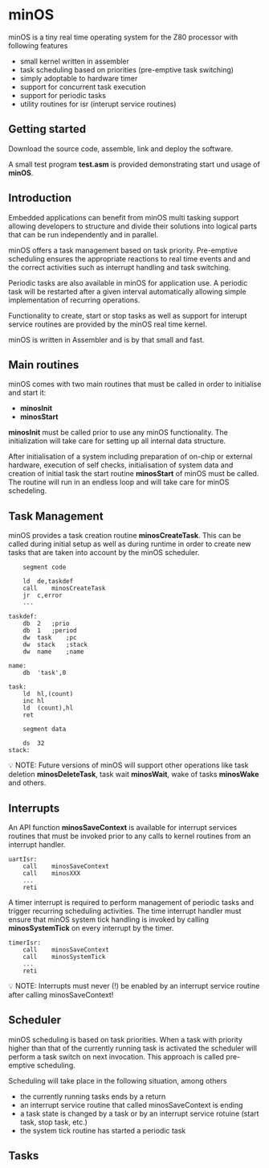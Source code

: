# minOS
minOS is a tiny real time operating system for the Z80 processor with following features

- small kernel written in assembler
- task scheduling based on priorities (pre-emptive task switching)
- simply adoptable to hardware timer
- support for concurrent task execution 
- support for periodic tasks
- utility routines for isr (interupt service routines)

## Getting started

Download the source code, assemble, link and deploy the software.

A small test program **test.asm** is provided demonstrating start und usage of **minOS**.

## Introduction

Embedded applications can benefit from minOS multi tasking support allowing developers to structure and divide their solutions into logical parts that can be run independently and in parallel.

minOS offers a task management based on task priority. Pre-emptive scheduling ensures the appropriate reactions to real time events and and the correct activities such as interrupt handling and task switching.

Periodic tasks are also available in minOS for application use. A periodic task will be restarted after a given interval automatically allowing simple implementation of recurring operations.

Functionality to create, start or stop tasks as well as support for interupt service routines are provided by the minOS real time kernel.

minOS is written in Assembler and is by that small and fast.

## Main routines

minOS comes with two main routines that must be called in order to initialise and start it:

- **minosInit**
- **minosStart**

**minosInit** must be called prior to use any minOS functionality. The initialization will take care for setting up all internal data structure.

After initialisation of a system including preparation of on-chip or external hardware, execution of self checks, initialisation of system data and creation of initial task the start routine **minosStart** of minOS must be called. The routine will run in an endless loop and will take care for minOS schedeling.

## Task Management

minOS provides a task creation routine **minosCreateTask**. This can be called during initial setup as well as during runtime in order to create new tasks that are taken into account by the minOS scheduler.

```
	segment	code

	ld	de,taskdef
	call	minosCreateTask
	jr	c,error
	...
  
taskdef:
	db	2	;prio
	db	1	;period
	dw	task	;pc
	dw	stack	;stack
	dw	name	;name
  
name:
	db	'task',0
  
task:
	ld	hl,(count)
	inc	hl
	ld	(count),hl
	ret

	segment	data

	ds	32
stack:
```

 :bulb: NOTE: Future versions of minOS will support other operations like task deletion **minosDeleteTask**, task wait **minosWait**, wake of tasks **minosWake** and others.

## Interrupts

An API function **minosSaveContext** is available for interrupt services routines that must be invoked prior to any calls to kernel routines from an interrupt handler.

```
uartIsr:
	call	minosSaveContext
	call	minosXXX
	...
	reti
```

A timer interrupt is required to perform management of periodic tasks and trigger recurring scheduling activities. The time interrupt handler must ensure that minOS system tick handling is invoked by calling **minosSystemTick** on every interrupt by the timer.

```
timerIsr:
	call	minosSaveContext
	call	minosSystemTick
	...
	reti
```
:bulb: NOTE: Interrupts must never \(!\) be enabled by an interrupt service routine after calling minosSaveContext!

## Scheduler

minOS scheduling is based on task priorities. When a task with priority higher than that of the currently running task is activated the scheduler will perform a task switch on next invocation. This approach is called pre-emptive scheduling.

Scheduling will take place in the following situation, among others

- the currently running tasks ends by a return
- an interrupt service routine that called minosSaveContext is ending
- a task state is changed by a task or by an interrupt service rotuine (start task, stop task, etc.)
- the system tick routine has started a periodic task

## Tasks

